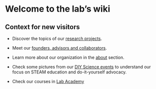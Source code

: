 # Welcome to the lab’s wiki 

## Context for new visitors


* Discover the topics of our [research projects](projects.md).

* Meet our [founders, advisors and collaborators](team.md).

* Learn more about our organization in the [about](about.md) section.

* Check some pictures from our [DIY Science events](media.md) to understand our focus on STEAM education and do-it-yourself advocacy.  

* Check our courses in [Lab Academy](http://academy.sciartlab.com)